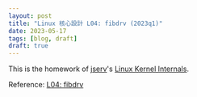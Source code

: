 ```yaml
---
layout: post
title: "Linux 核心設計 L04: fibdrv (2023q1)"
date: 2023-05-17
tags: [blog, draft]
draft: true
---
```


This is the homework of [jserv](https://github.com/jserv)'s [Linux Kernel Internals](https://wiki.csie.ncku.edu.tw/linux/schedule).

Reference: [L04: fibdrv](https://hackmd.io/@sysprog/linux2023-fibdrv/%2F%40sysprog%2Flinux2023-fibdrv-a)

<!--more-->


